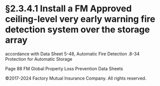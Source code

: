 # §2.3.4.1 Install a FM Approved ceiling-level very early warning fire detection system over the storage array



accordance with Data Sheet 5-48, Automatic Fire Detection .8-34 Protection for Automatic Storage

Page 88 FM Global Property Loss Prevention Data Sheets

©2017-2024 Factory Mutual Insurance Company. All rights reserved.